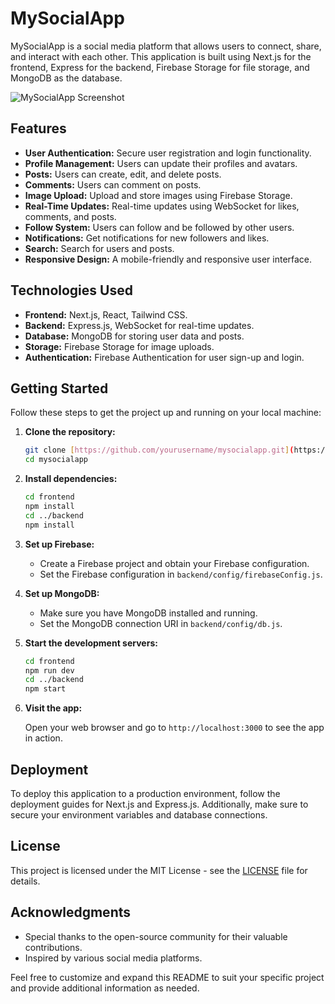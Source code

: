 # MySocialApp

MySocialApp is a social media platform that allows users to connect, share, and interact with each other. This application is built using Next.js for the frontend, Express for the backend, Firebase Storage for file storage, and MongoDB as the database.

![MySocialApp Screenshot](./screenshot.png)

## Features

- **User Authentication:** Secure user registration and login functionality.
- **Profile Management:** Users can update their profiles and avatars.
- **Posts:** Users can create, edit, and delete posts.
- **Comments:** Users can comment on posts.
- **Image Upload:** Upload and store images using Firebase Storage.
- **Real-Time Updates:** Real-time updates using WebSocket for likes, comments, and posts.
- **Follow System:** Users can follow and be followed by other users.
- **Notifications:** Get notifications for new followers and likes.
- **Search:** Search for users and posts.
- **Responsive Design:** A mobile-friendly and responsive user interface.

## Technologies Used

- **Frontend:** Next.js, React, Tailwind CSS.
- **Backend:** Express.js, WebSocket for real-time updates.
- **Database:** MongoDB for storing user data and posts.
- **Storage:** Firebase Storage for image uploads.
- **Authentication:** Firebase Authentication for user sign-up and login.

## Getting Started

Follow these steps to get the project up and running on your local machine:

1. **Clone the repository:**

    ```bash
    git clone [https://github.com/yourusername/mysocialapp.git](https://github.com/Richino/social_app.git)
    cd mysocialapp
    ```

2. **Install dependencies:**

    ```bash
    cd frontend
    npm install
    cd ../backend
    npm install
    ```

3. **Set up Firebase:**

    - Create a Firebase project and obtain your Firebase configuration.
    - Set the Firebase configuration in `backend/config/firebaseConfig.js`.

4. **Set up MongoDB:**

    - Make sure you have MongoDB installed and running.
    - Set the MongoDB connection URI in `backend/config/db.js`.

5. **Start the development servers:**

    ```bash
    cd frontend
    npm run dev
    cd ../backend
    npm start
    ```

6. **Visit the app:**

    Open your web browser and go to `http://localhost:3000` to see the app in action.

## Deployment

To deploy this application to a production environment, follow the deployment guides for Next.js and Express.js. Additionally, make sure to secure your environment variables and database connections.

## License

This project is licensed under the MIT License - see the [LICENSE](LICENSE) file for details.

## Acknowledgments

- Special thanks to the open-source community for their valuable contributions.
- Inspired by various social media platforms.

Feel free to customize and expand this README to suit your specific project and provide additional information as needed.
